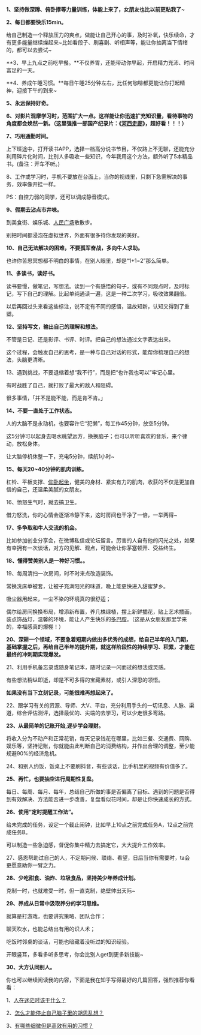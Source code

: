 **1、坚持做深蹲、俯卧撑等力量训练，体能上来了，女朋友也比以前更粘我了~**

**2、每日都要快乐15min。**

给自己制造一个释放压力的爽点，做能让自己开心的事，及时补氧，快乐续命，才有更多能量继续燥起来~比如看段子、刷喜剧、听相声等，能让你抽离当下情绪的，都可以去尝试~

**3、早上九点之前吃早餐。**不仅养胃，还能带动你早起，开启精力充沛、时间富足的一天。

**4、养成午睡习惯。**每日午睡25分钟左右，比任何咖啡都更能让你打起精神，迎接下午的到来~

**5、永远保持好奇。**

**6、对影片观摩学习时，范围扩大一点。**这样能让你迅速扩充知识量，看待事物的角度都会焕然一新。**（这里强推一部国产纪录片：《[河西走廊](https://www.zhihu.com/search?q=河西走廊&search_source=Entity&hybrid_search_source=Entity&hybrid_search_extra={"sourceType"%3A"article"%2C"sourceId"%3A"361854404"})》，超好看！！！）**

**7、巧用通勤时间。**

上下班途中，打开读书APP，选择一档高分说书节目，不仅路上不无聊，还能充分利用碎片化时间，比别人多吸收一些知识，今年我用这个方法，额外听了5本精品书。(备注：开车不听。)

8、工作或学习时，手机不要放在台面上，当你的视线里，只剩下急需解决的事务，效率像开挂一样。

PS：自控力弱的同学，还可以调成静音模式。

**9、假期去沾点市井味。**

到美食街、娱乐城、[人民广场](https://www.zhihu.com/search?q=人民广场&search_source=Entity&hybrid_search_source=Entity&hybrid_search_extra={"sourceType"%3A"article"%2C"sourceId"%3A"361854404"})散散步。

别把时间都浸泡在虚拟世界，外面有很多待你发现的美好。

**10、自己无法解决的困难，不要孤军奋战，多向牛人求助。**

也许你苦思冥想都不明白的事情，在别人眼里，却是“1+1=2”那么简单。

**11、多读书，读好书。**

读书要慢，做笔记，写想法。读到一个有感悟的句子，或有不同观点时，及时标记，写下自己的理解。比起单纯通读一遍，这是一种二次学习，吸收效果翻倍。

以后再回过头来看这些标注，说不定有不同的感悟，温故知新，认知又得到了重塑。

**12、坚持写文，输出自己的理解和想法。**

不管是日记、还是影评、书评、时评。把自己的想法通过文字表达出来。

这个过程，会触发自己的思考，是一种与自己对话的形式，能帮你梳理自己的想法，头脑更清晰。

13、遇到挑战，不要退缩着想“我不行”，而是把“也许我也可以”牢记心里。

有时战胜了自己，就打败了最大的敌人和阻碍。

很多事情，「并不是能不能，而是肯不肯。」

**14、不要一直处于工作状态。**

人的大脑不是永动机，也要容许它“犯懒”，每工作45分钟，放空5分钟。

这5分钟可以起身去喝水眺望远方，换换脑子；也可以听听喜欢的音乐，来个律动，放松身体。

让大脑停机休整一下，充电5分钟，续航1小时~

**15、每天20~40分钟的肌肉训练。**

杠铃、平板支撑、[仰卧起坐](https://www.zhihu.com/search?q=仰卧起坐&search_source=Entity&hybrid_search_source=Entity&hybrid_search_extra={"sourceType"%3A"article"%2C"sourceId"%3A"361854404"})，健美的身材、紧实有力的肌肉，收获的不仅是更加自信的自己，还温柔美腻的女朋友。

16、愤怒生气时，就去搞卫生。

借力怒洗，你的心情会逐渐冷静下来，这时房间也干净了一倍，一举两得~

**17、多争取和牛人交流的机会。**

比如参加创业分享会，在微博私信或论坛留言。厉害的人自有他的闪光之处，如果有幸拥有一次谈话，对方的见解、观点，可能会让你茅塞顿开、受益终生。

**18、懂得赞美别人是一种好习惯。。**

19、每周清扫一次房间，时不时来点改造装饰。

常换洗床单被套，让被子充满阳光的味道，晚上能更快进入甜蜜梦乡。

吸尘器用起来，一尘不染的环境真的很舒适；

偶尔给房间换换布局，增添新布置，养几株绿植，摆上新鲜插花，贴上艺术插画，装点饰品灯，温馨的环境，能让人产生快乐的[多巴胺](https://www.zhihu.com/search?q=多巴胺&search_source=Entity&hybrid_search_source=Entity&hybrid_search_extra={"sourceType"%3A"article"%2C"sourceId"%3A"361854404"})。（这是从女朋友那里学来的，幸福感真的爆棚！）

**20、深耕一个领域，不要急着短期内做出多优秀的成绩，给自己半年的入门期，基础掌握之后，再给自己半年的提升期，就这样阶段性的持续学习、积累，才能在最终的冲刺期实现爆发。**

21、利用手机备忘录或随身笔记本，随时记录一闪而过的想法或灵感。

有些想法稍纵即逝，却是不可多得的宝藏素材，或引人深思的领悟。

**如果没有当下立刻记录，可能很难再想起来了。**

22、跟学习有关的资源、导师、大V、平台，充分利用手头的一切讯息、人脉、渠道，综合评估测评，选择最优的、尖端的去学习，可以少走很多弯路。

**23、从最简单的记账开始,逐步学会理财。**

将收入分为不动产和正常花销，每天记录钱花在哪里，比如三餐、交通费、网购、娱乐等，坚持记账，你就能由此判断自己的消费结构，并作出合理的调整，至少能规避90%的经济危机。

24、和别人约饭，饭桌上不要刷抖音，有些谈话，比手机里的视频有价值多了。

**25、再忙，也要抽空进行周期性复盘。**

每日、每周、每月、每年，总结自己所做的事是否偏离了目标、遇到的问题是否得到有效解决、方法能否进一步改善，复盘看似花时间，却是让你快速成长的方式。

**26、使用“定时提醒工作法”。**

给未完成的任务，设定一个截止闹钟，比如早上10点之前完成任务A，12点之前完成任务B。

可以制造一些急迫感，督促你集中精力去搞定它，大大提升工作效率。

27、感恩帮助过自己的人，不定期问候、联络、看望，日后当你有需要时，ta会更愿意助你一臂之力。

**28、少吃甜食、油炸、垃圾食品，坚持美少年养成计划。**

克制一时，也就难受一时，但一直克制，绝壁帅出天际~

**29、养成从日常中汲取养分的学习思维。**

就算是打游戏，也要讲究策略、团队合作；

聊天吹水，也能总结出有用的识人术；

吃饭时邻桌的谈话，可能也暗藏着没听过的知识经验。

开眼竖耳，多看多听多思考，你会比别人get到更多新技能~

**30、大方认同别人。**





你也可以继续阅读我的内容，下面是我在知乎写得最好的几篇回答，强烈推荐你看看：

1、[人在迷茫时该干什么？](https://www.zhihu.com/question/22321313/answer/1299713230)

2、[怎么才能停止自己脑子里的胡思乱想？](https://www.zhihu.com/question/286764525/answer/1477595948)

3、[有哪些细微但是高效有用的习惯？](https://www.zhihu.com/question/27353387/answer/1663567978)